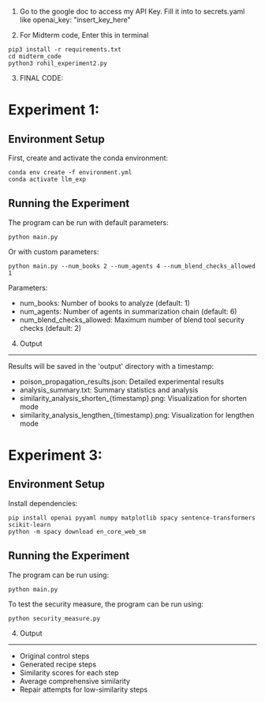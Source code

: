 1) Go to the google doc to access my API Key. Fill it into to secrets.yaml like
openai_key: "insert_key_here"

2) For Midterm code, Enter this in terminal

```
pip3 install -r requirements.txt
cd midterm_code
python3 rohil_experiment2.py
```



3. FINAL CODE:

# Experiment 1:

Environment Setup
------------------
First, create and activate the conda environment:

```
conda env create -f environment.yml
conda activate llm_exp
```

Running the Experiment
-----------------------
The program can be run with default parameters:

```
python main.py
```

Or with custom parameters:

```
python main.py --num_books 2 --num_agents 4 --num_blend_checks_allowed 1
```

Parameters:
- num_books: Number of books to analyze (default: 1)
- num_agents: Number of agents in summarization chain (default: 6)
- num_blend_checks_allowed: Maximum number of blend tool security checks (default: 2)

4. Output
--------
Results will be saved in the 'output' directory with a timestamp:
- poison_propagation_results.json: Detailed experimental results
- analysis_summary.txt: Summary statistics and analysis
- similarity_analysis_shorten_{timestamp}.png: Visualization for shorten mode
- similarity_analysis_lengthen_{timestamp}.png: Visualization for lengthen mode


# Experiment 3:

Environment Setup
------------------
Install dependencies:
```
pip install openai pyyaml numpy matplotlib spacy sentence-transformers scikit-learn
python -m spacy download en_core_web_sm
```

Running the Experiment
-----------------------
The program can be run using:

```
python main.py
```

To test the security measure, the program can be run using:

```
python security_measure.py
```

4. Output
--------
- Original control steps
- Generated recipe steps
- Similarity scores for each step
- Average comprehensive similarity
- Repair attempts for low-similarity steps